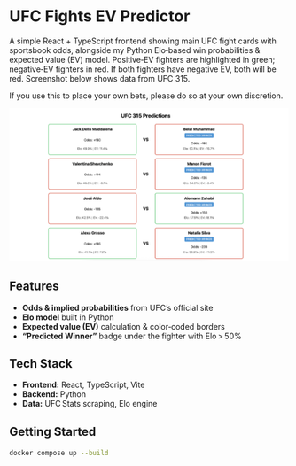 # UFC Fights EV Predictor

A simple React + TypeScript frontend showing main UFC fight cards with sportsbook odds, alongside my Python Elo‑based win probabilities & expected value (EV) model. Positive‑EV fighters are highlighted in green; negative‑EV fighters in red. If both fighters have negative EV, both will be red. Screenshot below shows data from UFC 315.

If you use this to place your own bets, please do so at your own discretion.

<p align="center">
  <img src="./assets/ufc315_predictions.png" alt="UFC 315 Predictions UI" width="600"/>
</p>

## Features

- **Odds & implied probabilities** from UFC’s official site  
- **Elo model** built in Python 
- **Expected value (EV)** calculation & color‑coded borders  
- **“Predicted Winner”** badge under the fighter with Elo > 50%

## Tech Stack

- **Frontend:** React, TypeScript, Vite 
- **Backend:** Python
- **Data:** UFC Stats scraping, Elo engine

## Getting Started

```bash
docker compose up --build

